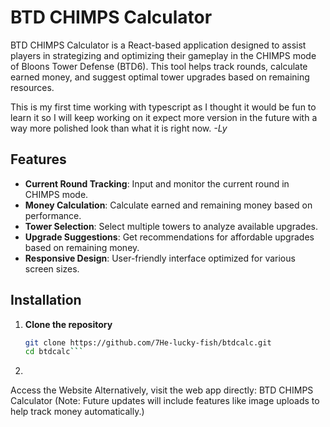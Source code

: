 # BTD CHIMPS Calculator

BTD CHIMPS Calculator is a React-based application designed to assist players in strategizing and optimizing their gameplay in the CHIMPS mode of Bloons Tower Defense (BTD6). This tool helps track rounds, calculate earned money, and suggest optimal tower upgrades based on remaining resources.

This is my first time working with typescript as I thought it would be fun to learn it so I will keep working on it expect more version in the future with a way more polished look than what it is right now. *-Ly*

## Features

- **Current Round Tracking**: Input and monitor the current round in CHIMPS mode.
- **Money Calculation**: Calculate earned and remaining money based on performance.
- **Tower Selection**: Select multiple towers to analyze available upgrades.
- **Upgrade Suggestions**: Get recommendations for affordable upgrades based on remaining money.
- **Responsive Design**: User-friendly interface optimized for various screen sizes.

## Installation

1. **Clone the repository**

   ```bash
   git clone https://github.com/7He-lucky-fish/btdcalc.git
   cd btdcalc```
2. 
Access the Website
Alternatively, visit the web app directly:
BTD CHIMPS Calculator
(Note: Future updates will include features like image uploads to help track money automatically.)
